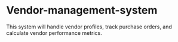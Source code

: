 # Vendor-management-system
This system will handle vendor profiles, track purchase orders, and calculate vendor performance metrics.
